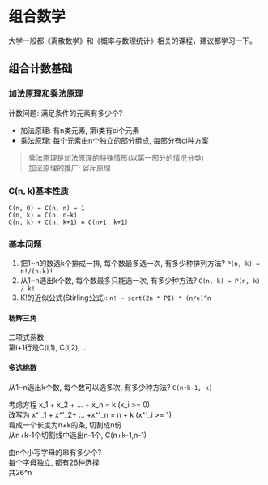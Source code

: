 # 组合数学
大学一般都《离散数学》和《概率与数理统计》相关的课程，建议都学习一下。  


## 组合计数基础

### 加法原理和乘法原理

计数问题: 满足条件的元素有多少个?  

- 加法原理: 有n类元素, 第i类有ci个元素  
- 乘法原理: 每个元素由n个独立的部分组成, 每部分有ci种方案  

>  
>  乘法原理是加法原理的特殊情形(以第一部分的情况分类)  
>  加法原理的推广: 容斥原理  
>  




### C(n, k)基本性质  

    C(n, 0) = C(n, n) = 1  
    C(n, k) = C(n, n-k)  
    C(n, k) + C(n, k+1) = C(n+1, k+1)  

### 基本问题  

1. 把1~n的数选k个排成一排, 每个数最多选一次, 有多少种排列方法? `P(n, k) = n!/(n-k)!`  
2. 从1~n选出k个数, 每个数最多只能选一次, 有多少种方法? `C(n, k) = P(n, k) / k!`  
3. K!的近似公式(Stirling公式): `n! ~ sqrt(2n * PI) * (n/e)^n`  

#### 杨辉三角

二项式系数  
第i+1行是C(i,1), C(i,2), ...  


#### 多选挑数

从1~n选出k个数, 每个数可以选多次, 有多少种方法? `C(n+k-1, k)`  

考虑方程 x_1 + x_2 + ... + x_n = k (x_i >= 0)    
改写为 x^'_1 + x^'_2+ ... +x^'_n = n + k (x^'_i >= 1)  
看成一个长度为n+k的条, 切割成n份   
从n+k-1个切割线中选出n-1个, C(n+k-1,n-1)  

由n个小写字母的串有多少个?   
每个字母独立, 都有26种选择  
共26^n  





